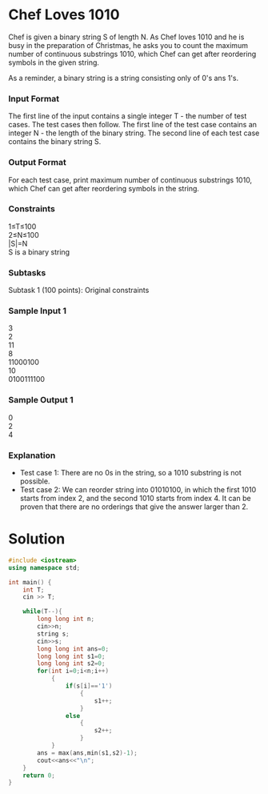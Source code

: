 # Chef Loves 1010

Chef is given a binary string S of length N. As Chef loves 1010 and he is busy in the preparation of Christmas, 
he asks you to count the maximum number of continuous substrings 1010, 
which Chef can get after reordering symbols in the given string.

As a reminder, a binary string is a string consisting only of 0's ans 1's.

### Input Format
The first line of the input contains a single integer T - the number of test cases. The test cases then follow.
The first line of the test case contains an integer N - the length of the binary string.
The second line of each test case contains the binary string S.
### Output Format
For each test case, print maximum number of continuous substrings 1010, which Chef can get after reordering symbols in the string.

### Constraints
1≤T≤100\
2≤N≤100\
|S|=N\
S is a binary string
### Subtasks
Subtask 1 (100 points): Original constraints
### Sample Input 1 
3\
2\
11\
8\
11000100\
10\
0100111100
### Sample Output 1 
0\
2\
4
### Explanation
- Test case 1: There are no 0s in the string, so a 1010 substring is not possible.
- Test case 2: We can reorder string into 01010100, in which the first 1010 starts from index 2, 
and the second 1010 starts from index 4. It can be proven that there are no orderings that give the answer larger than 2.

# Solution
```cpp
#include <iostream>
using namespace std;

int main() {
	int T;
	cin >> T;

	while(T--){
	    long long int n;
	    cin>>n;
	    string s;
	    cin>>s;
	    long long int ans=0;
	    long long int s1=0;
	    long long int s2=0;
	    for(int i=0;i<n;i++)
	        {
	            if(s[i]=='1')
	                {
	                    s1++;
	                }
	            else
	                {
	                    s2++;
	                }
	        }
	    ans = max(ans,min(s1,s2)-1);
	    cout<<ans<<"\n";
	}
	return 0;
}
```
